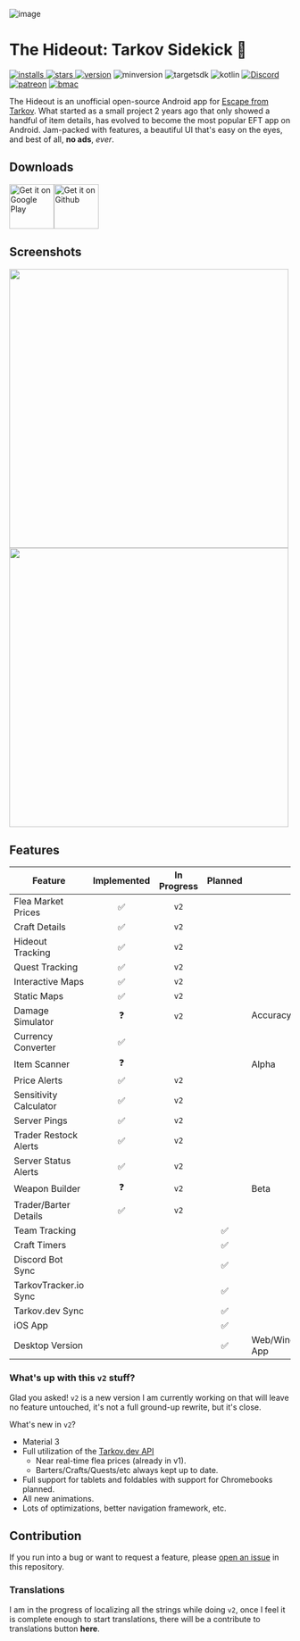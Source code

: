 ![image](https://user-images.githubusercontent.com/5241478/214820698-93b11bd9-6dc7-45e8-a0c8-b2e9957c7c49.png)

# The Hideout: Tarkov Sidekick :wave:

[![installs](https://img.shields.io/endpoint?color=ffd400&label=%20&logo=google-play&logoColor=black&url=https%3A%2F%2Fplay.cuzi.workers.dev%2Fplay%3Fi%3Dcom.austinhodak.thehideout%26l%3DPlay%2520Store%26m%3D%24installs%2520Installs)
![stars](https://img.shields.io/endpoint?color=48ff48&label=%20&logo=google-play&logoColor=black&url=https%3A%2F%2Fplay.cuzi.workers.dev%2Fplay%3Fi%3Dcom.austinhodak.thehideout%26l%3DPlay%2520Store%26m%3D%24rating%2520Stars)
![version](https://img.shields.io/endpoint?color=18FFFF&label=%20&logo=google-play&logoColor=black&url=https%3A%2F%2Fplay.cuzi.workers.dev%2Fplay%3Fi%3Dcom.austinhodak.thehideout%26l%3DPlay%2520Store%26m%3Dv%24version%2520Production)](https://play.google.com/store/apps/details?id=com.austinhodak.thehideout)
![minversion](https://img.shields.io/endpoint?color=00C853&label=%20&logo=android&logoColor=white&url=https%3A%2F%2Fplay.cuzi.workers.dev%2Fplay%3Fi%3Dcom.austinhodak.thehideout%26l%3DPlay%2520Store%26m%3D%2520SDK%2520%24minsdk%2520Min)
![targetsdk](https://img.shields.io/endpoint?color=00C853&label=%20&logo=android&logoColor=white&url=https%3A%2F%2Fplay.cuzi.workers.dev%2Fplay%3Fi%3Dcom.austinhodak.thehideout%26l%3DPlay%2520Store%26m%3D%2520SDK%2520%24targetsdk%2520Target)
![kotlin](https://img.shields.io/static/v1?label=&message=99%%20Kotlin&color=7F52FF&logo=kotlin&logoColor=fff)
[![Discord](https://img.shields.io/discord/798332260268245013?color=5864F2&logo=discord&logoColor=ffffff&label=)](https://discord.gg/4tmf7CxKn9) [![patreon](https://img.shields.io/static/v1?label=&message=Patreon&logo=patreon&color=FF424D&logoColor=white)](https://www.patreon.com/theeeelegend)
[![bmac](https://img.shields.io/static/v1?label=&message=Buy%20Me%20A%20Coffee&logo=buymeacoffee&color=FFDD00&logoColor=black)](https://www.buymeacoffee.com/theeeelegend)

The Hideout is an unofficial open-source Android app for [Escape from Tarkov](https://www.escapefromtarkov.com). What started as a small project 2 years ago that only showed a handful of item details, has evolved to become the most popular EFT app on Android. Jam-packed with features, a beautiful UI that's easy on the eyes, and best of all, **no ads**, *ever*. 

## Downloads
<a href='https://play.google.com/store/apps/details?id=com.austinhodak.thehideout'><img alt='Get it on Google Play' src='https://play.google.com/intl/en_us/badges/static/images/badges/en_badge_web_generic.png' height="80" /></a><a href="https://github.com/austinhodak/TheHideoutAndroid/releases"><img alt="Get it on Github" src="https://i.ibb.co/q0mdc4Z/get-it-on-github.png" height="80" /></a>

## Screenshots
<a><img src="https://user-images.githubusercontent.com/5241478/215082712-f81fc3da-02b2-4e95-80c5-467d744d44c6.png" width="500"/></a>
<a><img src="https://user-images.githubusercontent.com/5241478/215082722-dcf97af6-c615-4f08-bd41-174ce4b05946.png" width="500"/></a>

## Features

| Feature                | Implemented | In Progress | Planned |           |
| ---------------------- | :---------: | :---------: | :-----: | --------- |
| Flea Market Prices     |      ✅      |    `v2`     |         |
| Craft Details          |      ✅      |    `v2`     |         |
| Hideout Tracking       |      ✅      |    `v2`     |         |
| Quest Tracking         |      ✅      |    `v2`     |         |
| Interactive Maps       |      ✅      |    `v2`     |
| Static Maps            |      ✅      |    `v2`     |
| Damage Simulator       |      ❓      |    `v2`     |         | Accuracy❓ |
| Currency Converter     |      ✅      |
| Item Scanner           |      ❓      |             |         | Alpha     |
| Price Alerts           |      ✅      |    `v2`     |
| Sensitivity Calculator |      ✅      |    `v2`     |
| Server Pings           |      ✅      |    `v2`     |
| Trader Restock Alerts  |      ✅      |    `v2`     |
| Server Status Alerts   |      ✅      |    `v2`     |
| Weapon Builder         |      ❓      |    `v2`     |         | Beta      |
| Trader/Barter Details  |      ✅      |    `v2`     |
| Team Tracking          |             |             |    ✅    |
| Craft Timers           |             |             |    ✅    |
| Discord Bot Sync       |             |             |    ✅    |
| TarkovTracker.io Sync  |             |             |    ✅    |
| Tarkov.dev Sync  |             |             |    ✅    |
| iOS App                |             |             |    ✅    |
| Desktop Version  |             |             |    ✅    | Web/Windows App

### What's up with this `v2` stuff?
Glad you asked! `v2` is a new version I am currently working on that will leave no feature untouched, it's not a full ground-up rewrite, but it's close.

What's new in `v2`?
- Material 3
- Full utilization of the [Tarkov.dev API](tarkov.dev)
  - Near real-time flea prices (already in v1).
  - Barters/Crafts/Quests/etc always kept up to date.
- Full support for tablets and foldables with support for Chromebooks planned.
- All new animations.
- Lots of optimizations, better navigation framework, etc.

## Contribution
If you run into a bug or want to request a feature, please [open an issue]() in this repository.

### Translations
I am in the progress of localizing all the strings while doing `v2`, once I feel it is complete enough to start translations, there will be a contribute to translations button **here**.

